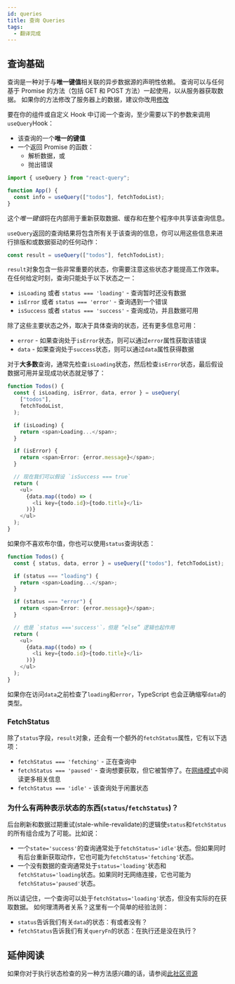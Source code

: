 ```yaml
---
id: queries
title: 查询 Queries
tags:
  - 翻译完成
---
```


## 查询基础

查询是一种对于与**唯一键值**相关联的异步数据源的声明性依赖。
查询可以与任何基于 Promise 的方法（包括 GET 和 POST 方法）一起使用，以从服务器获取数据。
如果你的方法修改了服务器上的数据，建议你改用[修改](./mutations.md)

要在你的组件或自定义 Hook 中订阅一个查询，至少需要以下的参数来调用`useQuery`Hook：

- 该查询的一个**唯一的键值**
- 一个返回 Promise 的函数：
  - 解析数据，或
  - 抛出错误

```ts
import { useQuery } from "react-query";

function App() {
  const info = useQuery(["todos"], fetchTodoList);
}
```

这个*唯一键值*将在内部用于重新获取数据、缓存和在整个程序中共享该查询信息。

`useQuery`返回的查询结果将包含所有关于该查询的信息，你可以用这些信息来进行排版和或数据驱动的任何动作：

```ts
const result = useQuery(["todos"], fetchTodoList);
```

`result`对象包含一些非常重要的状态，你需要注意这些状态才能提高工作效率。
在任何给定时刻，查询只能处于以下状态之一：

- `isLoading` 或者 `status === 'loading'` - 查询暂时还没有数据
- `isError` 或者 `status === 'error'` - 查询遇到一个错误
- `isSuccess` 或者 `status === 'success'` - 查询成功，并且数据可用

除了这些主要状态之外，取决于具体查询的状态，还有更多信息可用：

- `error` - 如果查询处于`isError`状态，则可以通过`error`属性获取该错误
- `data` - 如果查询处于`success`状态，则可以通过`data`属性获得数据

对于**大多数**查询，通常先检查`isLoading`状态，然后检查`isError`状态，最后假设数据可用并呈现成功状态就足够了：

```ts
function Todos() {
  const { isLoading, isError, data, error } = useQuery(
    ["todos"],
    fetchTodoList,
  );

  if (isLoading) {
    return <span>Loading...</span>;
  }

  if (isError) {
    return <span>Error: {error.message}</span>;
  }

  // 现在我们可以假设 `isSuccess === true`
  return (
    <ul>
      {data.map((todo) => (
        <li key={todo.id}>{todo.title}</li>
      ))}
    </ul>
  );
}
```

如果你不喜欢布尔值，你也可以使用`status`查询状态：

```ts
function Todos() {
  const { status, data, error } = useQuery(["todos"], fetchTodoList);

  if (status === "loading") {
    return <span>Loading...</span>;
  }

  if (status === "error") {
    return <span>Error: {error.message}</span>;
  }

  // 也是 `status ==='success'`，但是 “else” 逻辑也起作用
  return (
    <ul>
      {data.map((todo) => (
        <li key={todo.id}>{todo.title}</li>
      ))}
    </ul>
  );
}
```

如果你在访问`data`之前检查了`loading`和`error`，TypeScript 也会正确缩窄`data`的类型。

### FetchStatus

除了`status`字段，`result`对象，还会有一个额外的`fetchStatus`属性，它有以下选项：

- `fetchStatus === 'fetching'` - 正在查询中
- `fetchStatus === 'paused'` - 查询想要获取，但它被暂停了。在[网络模式](./network-mode.md)中阅读更多相关信息
- `fetchStatus === 'idle'` - 该查询处于闲置状态

### 为什么有两种表示状态的东西(`status`/`fetchStatus`)？

后台刷新和数据过期重试(stale-while-revalidate)的逻辑使`status`和`fetchStatus`的所有组合成为了可能。比如说：

- 一个`state='success'`的查询通常处于`fetchStatus='idle'`状态。但如果同时有后台重新获取动作，它也可能为`fetchStatus='fetching'`状态。
- 一个没有数据的查询通常处于`status='loading'`状态和`fetchStatus='loading`状态。如果同时无网络连接，它也可能为`fetchStatus='paused'`状态。

所以请记住，一个查询可以处于`fetchStatus='loading'`状态，但没有实际的在获取数据。
如何理清两者关系？这里有一个简单的经验法则：

- `status`告诉我们有关`data`的状态：有或者没有？
- `fetchStatus`告诉我们有关`queryFn`的状态：在执行还是没在执行？

## 延伸阅读

如果你对于执行状态检查的另一种方法感兴趣的话，请参阅[此社区资源](https://tanstack.com/query/v4/docs/community/tkdodos-blog#4-status-checks-in-react-query)

